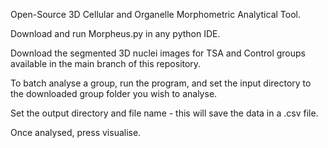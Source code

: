 Open-Source 3D Cellular and Organelle Morphometric Analytical Tool.

Download and run Morpheus.py in any python IDE.

Download the segmented 3D nuclei images for TSA and Control groups available in the main branch of this repository.

To batch analyse a group, run the program, and set the input directory to the downloaded group folder you wish to analyse.

Set the output directory and file name - this will save the data in a .csv file. 

Once analysed, press visualise.
